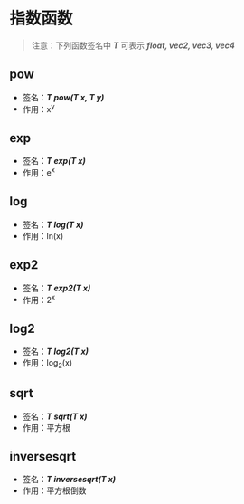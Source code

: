 # 指数函数

> 注意：下列函数签名中 ***T*** 可表示 ***float, vec2, vec3, vec4***

## pow

- 签名：***T pow(T x, T y)***
- 作用：x<sup>y</sup>

## exp

- 签名：***T exp(T x)***
- 作用：e<sup>x</sup>

## log

- 签名：***T log(T x)***
- 作用：ln(x)

## exp2

- 签名：***T exp2(T x)***
- 作用：2<sup>x</sup>

## log2

- 签名：***T log2(T x)***
- 作用：log<sub>2</sub>(x)

## sqrt

- 签名：***T sqrt(T x)***
- 作用：平方根

## inversesqrt

- 签名：***T inversesqrt(T x)***
- 作用：平方根倒数